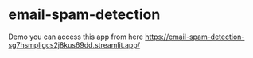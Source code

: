 # email-spam-detection
 Demo
 you can access this app from here
 https://email-spam-detection-sg7hsmpligcs2j8kus69dd.streamlit.app/
